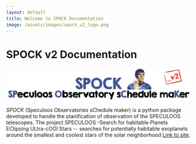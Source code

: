 ```yaml
---
layout: default
title: Welcome to SPOCK Documentation
image: /assets/images/spock_v2_logo.png
---
```


# SPOCK v2 Documentation

![SPOCK Logo](/assets/images/spock_v2_logo.png)

*SPOCK* (Speculoos Observatories sChedule maker) is a python package
developed to handle the planification of observation of the SPECULOOS
telescopes. The project SPECULOOS -Search for habitable Planets
EClipsing ULtra-cOOl Stars -- searches for potentially habitable
exoplanets around the smallest and coolest stars of the solar
neighborhood [Link to
site](https://www.speculoos.uliege.be/cms/c_4259452/fr/speculoos).


